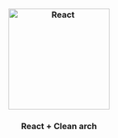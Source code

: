 <h3 align="center">
  <img src="https://user-images.githubusercontent.com/58083563/89603314-3f9cc780-d83f-11ea-974a-82f2ed7ab879.png" alt="React" width="200" />
</h3>
<h3 align="center">React + Clean arch</h3>
<br>
